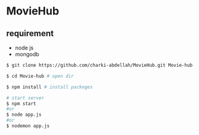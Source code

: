 # MovieHub

## requirement

* node js
* mongodb

```bash
$ git clone https://github.com/charki-abdellah/MovieHub.git Movie-hub

$ cd Movie-hub # open dir

$ npm install # install packeges

# start server
$ npm start
#or
$ node app.js
#or
$ nodemon app.js
```